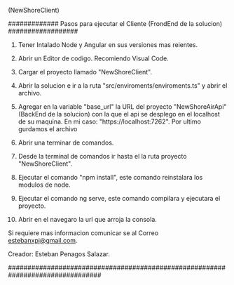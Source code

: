 (NewShoreClient)

############# Pasos para ejecutar el Cliente (FrondEnd de la solucion) ##################

1. Tener Intalado Node y Angular en sus versiones mas reientes.

2. Abrir un Editor de codigo. Recomiendo Visual Code.

3. Cargar el proyecto llamado "NewShoreClient".

4. Abrir la solucion e ir a la ruta "src/enviroments/enviroments.ts" y abrir el archivo.

5. Agregar en la variable "base_url" la URL del proyecto "NewShoreAirApi" (BackEnd de la solucion) con la que el api se desplego en el localhost de su maquina. En mi caso: "https://localhost:7262". Por ultimo gurdamos el archivo

6. Abrir una terminar de comandos.

7. Desde la terminal de comandos ir hasta el la ruta proyecto "NewShoreClient".

8. Ejecutar el comando "npm install", este comando reinstalara los modulos de node.

9. Ejecutar el comando ng serve, este comando compilara y ejecutara el proyecto.

10. Abrir en el navegaro la url que arroja la consola. 


Si requiere mas informacion comunicar se al Correo estebanxpj@gmail.com.

Creador: Esteban Penagos Salazar.

################################################################################